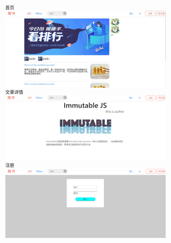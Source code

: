 首页
![alt](https://github.com/Hikari1149/React-jianbook/blob/master/home.jpg)
文章详情
![alt](https://github.com/Hikari1149/React-jianbook/blob/master/post.png)
注册
![alt](https://github.com/Hikari1149/React-jianbook/blob/master/reg.png)

